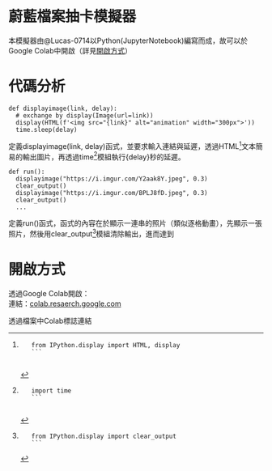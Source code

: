 # 蔚藍檔案抽卡模擬器
  本模擬器由@Lucas-0714以Python(JupyterNotebook)編寫而成，故可以於Google Colab中開啟（詳見[開啟方式](https://github.com/Lucas-0714/Blue-Archive-card-drawing-simulator/blob/main/README.md#開啟方式)）

# 代碼分析
  ```
  def displayimage(link, delay):
    # exchange by display(Image(url=link))
    display(HTML(f'<img src="{link}" alt="animation" width="300px">'))
    time.sleep(delay)
  ```
  定義displayimage(link, delay)函式，並要求輸入連結與延遲，透過HTML[^1]文本簡易的輸出圖片，再透過time[^2]模組執行{delay}秒的延遲。

  ```
  def run():
    displayimage("https://i.imgur.com/Y2aak8Y.jpeg", 0.3)
    clear_output()
    displayimage("https://i.imgur.com/BPLJ8fD.jpeg", 0.3)
    clear_output()
    ...
  ```
  定義run()函式，函式的內容在於顯示一連串的照片（類似逐格動畫），先顯示一張照片，然後用clear_output[^3]模組清除輸出，進而達到

  [^1]: ```
        from IPython.display import HTML, display
        ```
        
  [^2]: ```
        import time
        ```
        
  [^3]: ```
        from IPython.display import clear_output
        ```

# 開啟方式
  透過Google Colab開啟：<br>
  連結：[colab.resaerch.google.com](https://colab.research.google.com/github/Lucas-0714/Blue-Archive-card-drawing-simulator/blob/main/Blue_Archive.ipynb)
  
  透過檔案中Colab標誌連結
  
